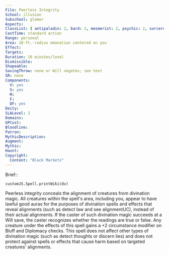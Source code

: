 ```yaml
---
File: Peerless Integrity
School: illusion
Subschool: glamer
Aspects: 
ClassList: { antipaladin: 2, bard: 2, mesmerist: 2, psychic: 2, sorcerer: 2, wizard: 2 }
CastTime: standard action
Range: personal
Area: 10-ft.-radius emanation centered on you
Effect: 
Targets: 
Duration: 10 minutes/level
Dismissible: 
Shapeable: 
SavingThrow: none or Will negates; see text
SR: none
Components:
  V: yes
  S: yes
  M: 
  F: 
  DF: yes
Deity: 
SLALevel: 2
Domains: 
GPCost: 
Bloodline: 
Patron: 
MythicDescription: 
Augment: 
Mythic: 
Haunt: 
Copyright:
  Content: "Black Markets"
---
```

Brief:: 

```dataviewjs
customJS.Spell.printWiki(dv)
```

Peerless integrity conceals the alignment of creatures from divination magic. All creatures within the spell's area, including you, appear to have lawful good auras for the purposes of divination spells and effects that reveal alignments (such as detect law and see alignmentUC), instead of their actual alignments. If the caster of such divination magic succeeds at a Will save, the caster recognizes whether the readings are true or false. Any creature under the effects of this spell gains a +2 circumstance modifier on Bluff and Diplomacy checks.  This spell does not affect other types of divination magic (such as detect thoughts or discern lies) and does not protect against spells or effects that cause harm based on targeted creatures' alignments.
